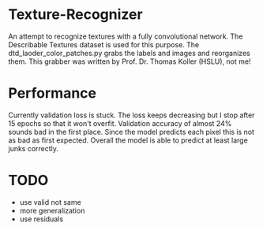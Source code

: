 # Texture-Recognizer

An attempt to recognize textures with a fully convolutional network. The Describable Textures dataset is used for this purpose. The dtd_laoder_color_patches.py grabs the labels and images and reorganizes them. This grabber was written by Prof. Dr. Thomas Koller (HSLU), not me!

# Performance

Currently validation loss is stuck. The loss keeps decreasing but I stop after 15 epochs so that it won't overfit. Validation accuracy of almost 24% sounds bad in the first place.  Since the model predicts each pixel this is not as bad as first expected. Overall the model is able to predict at least large junks correctly. 

# TODO

- use valid not same
- more generalization
- use residuals
